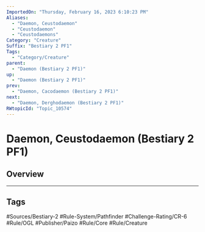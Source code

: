 ```yaml
---
ImportedOn: "Thursday, February 16, 2023 6:10:23 PM"
Aliases:
  - "Daemon, Ceustodaemon"
  - "Ceustodaemon"
  - "Ceustodaemons"
Category: "Creature"
Suffix: "Bestiary 2 PF1"
Tags:
  - "Category/Creature"
parent:
  - "Daemon (Bestiary 2 PF1)"
up:
  - "Daemon (Bestiary 2 PF1)"
prev:
  - "Daemon, Cacodaemon (Bestiary 2 PF1)"
next:
  - "Daemon, Derghodaemon (Bestiary 2 PF1)"
RWtopicId: "Topic_10574"
---
```

# Daemon, Ceustodaemon (Bestiary 2 PF1)
## Overview

---
## Tags
#Sources/Bestiary-2 #Rule-System/Pathfinder #Challenge-Rating/CR-6 #Rule/OGL #Publisher/Paizo #Rule/Core #Rule/Creature

